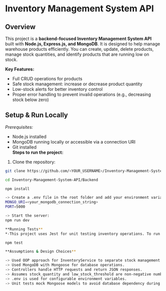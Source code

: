 # Inventory Management System API
## Overview
This project is a **backend-focused Inventory Management System API** built with **Node.js, Express.js, and MongoDB**. It is designed to help manage warehouse products efficiently. You can create, update, delete products, manage stock quantities, and identify products that are running low on stock.

**Key Features:**
- Full CRUD operations for products  
- Safe stock management: increase or decrease product quantity  
- Low-stock alerts for better inventory control  
- Proper error handling to prevent invalid operations (e.g., decreasing stock below zero)  
## Setup & Run Locally
*Prerequisites:*
- Node.js installed  
- MongoDB running locally or accessible via a connection URI  
- Git installed  
**Steps to run the project:**
1. Clone the repository:  
```bash
git clone https://github.com/<YOUR_USERNAME>/Inventory-Management-System-API.git

cd Inventory-Management-System-API/Backend

npm install

-> Create a .env file in the root folder and add your environment variables:
MONGO_URI=<your_mongodb_connection_string>
PORT=5000

-> Start the server:
npm run dev

**Running Tests**
*-This project uses Jest for unit testing inventory operations. To run tests-*

npm test

**Assumptions & Design Choices**

-> Used OOP approach for InventoryService to separate stock management logic from controllers.
-> Used MongoDB with Mongoose for database operations.
-> Controllers handle HTTP requests and return JSON responses.
-> Assumes stock_quantity and low_stock_threshold are non-negative numbers.
-> .env is used for configurable environment variables.
-> Unit tests mock Mongoose models to avoid database dependency during testing.
